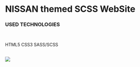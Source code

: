 # NISSAN themed SCSS WebSite

<h3>USED TECHNOLOGIES</h3>
<br>
<p>HTML5 CSS3 SASS/SCSS</p>
<br>
<img src="/images/nissan.gif">


